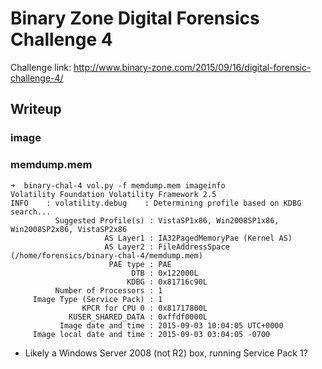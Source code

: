 # Binary Zone Digital Forensics Challenge 4

Challenge link: http://www.binary-zone.com/2015/09/16/digital-forensic-challenge-4/

## Writeup

### image

### memdump.mem
```
➜  binary-chal-4 vol.py -f memdump.mem imageinfo
Volatility Foundation Volatility Framework 2.5
INFO    : volatility.debug    : Determining profile based on KDBG search...
          Suggested Profile(s) : VistaSP1x86, Win2008SP1x86, Win2008SP2x86, VistaSP2x86
                     AS Layer1 : IA32PagedMemoryPae (Kernel AS)
                     AS Layer2 : FileAddressSpace (/home/forensics/binary-chal-4/memdump.mem)
                      PAE type : PAE
                           DTB : 0x122000L
                          KDBG : 0x81716c90L
          Number of Processors : 1
     Image Type (Service Pack) : 1
                KPCR for CPU 0 : 0x81717800L
             KUSER_SHARED_DATA : 0xffdf0000L
           Image date and time : 2015-09-03 10:04:05 UTC+0000
     Image local date and time : 2015-09-03 03:04:05 -0700
```
* Likely a Windows Server 2008 (not R2) box, running Service Pack 1?

